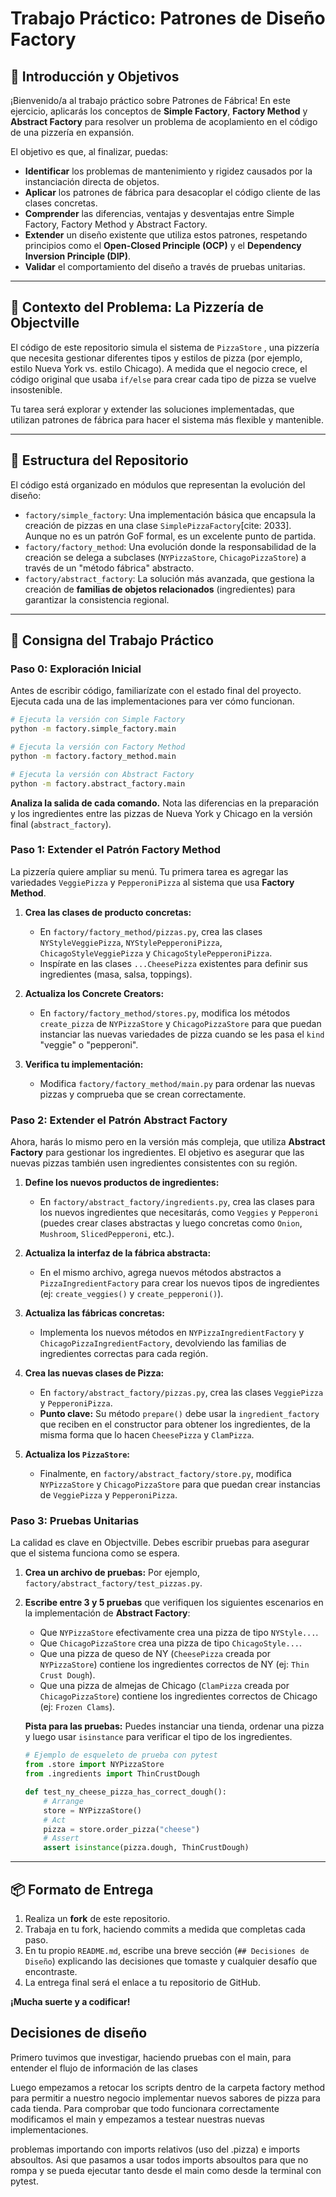 # Trabajo Práctico: Patrones de Diseño Factory

## 🎯 Introducción y Objetivos

¡Bienvenido/a al trabajo práctico sobre Patrones de Fábrica\! En este ejercicio, aplicarás los conceptos de **Simple Factory**, **Factory Method** y **Abstract Factory** para resolver un problema de acoplamiento en el código de una pizzería en expansión.

El objetivo es que, al finalizar, puedas:

  * **Identificar** los problemas de mantenimiento y rigidez causados por la instanciación directa de objetos.
  * **Aplicar** los patrones de fábrica para desacoplar el código cliente de las clases concretas.
  * **Comprender** las diferencias, ventajas y desventajas entre Simple Factory, Factory Method y Abstract Factory.
  * **Extender** un diseño existente que utiliza estos patrones, respetando principios como el **Open-Closed Principle (OCP)** y el **Dependency Inversion Principle (DIP)**.
  * **Validar** el comportamiento del diseño a través de pruebas unitarias.

-----

## 📖 Contexto del Problema: La Pizzería de Objectville

El código de este repositorio simula el sistema de `PizzaStore` , una pizzería que necesita gestionar diferentes tipos y estilos de pizza (por ejemplo, estilo Nueva York vs. estilo Chicago). A medida que el negocio crece, el código original que usaba `if/else` para crear cada tipo de pizza se vuelve insostenible.

Tu tarea será explorar y extender las soluciones implementadas, que utilizan patrones de fábrica para hacer el sistema más flexible y mantenible.

-----

## 📂 Estructura del Repositorio

El código está organizado en módulos que representan la evolución del diseño:

  * `factory/simple_factory`: Una implementación básica que encapsula la creación de pizzas en una clase `SimplePizzaFactory`[cite: 2033]. Aunque no es un patrón GoF formal, es un excelente punto de partida.
  * `factory/factory_method`: Una evolución donde la responsabilidad de la creación se delega a subclases (`NYPizzaStore`, `ChicagoPizzaStore`) a través de un "método fábrica" abstracto.
  * `factory/abstract_factory`: La solución más avanzada, que gestiona la creación de **familias de objetos relacionados** (ingredientes) para garantizar la consistencia regional.

-----

## 🚀 Consigna del Trabajo Práctico

### Paso 0: Exploración Inicial

Antes de escribir código, familiarízate con el estado final del proyecto. Ejecuta cada una de las implementaciones para ver cómo funcionan.

```bash
# Ejecuta la versión con Simple Factory
python -m factory.simple_factory.main

# Ejecuta la versión con Factory Method
python -m factory.factory_method.main

# Ejecuta la versión con Abstract Factory
python -m factory.abstract_factory.main
```

**Analiza la salida de cada comando.** Nota las diferencias en la preparación y los ingredientes entre las pizzas de Nueva York y Chicago en la versión final (`abstract_factory`).

### Paso 1: Extender el Patrón Factory Method

La pizzería quiere ampliar su menú. Tu primera tarea es agregar las variedades `VeggiePizza` y `PepperoniPizza` al sistema que usa **Factory Method**.

1.  **Crea las clases de producto concretas:**

      * En `factory/factory_method/pizzas.py`, crea las clases `NYStyleVeggiePizza`, `NYStylePepperoniPizza`, `ChicagoStyleVeggiePizza` y `ChicagoStylePepperoniPizza`.
      * Inspírate en las clases `...CheesePizza` existentes para definir sus ingredientes (masa, salsa, toppings).

2.  **Actualiza los Concrete Creators:**

      * En `factory/factory_method/stores.py`, modifica los métodos `create_pizza` de `NYPizzaStore` y `ChicagoPizzaStore` para que puedan instanciar las nuevas variedades de pizza cuando se les pasa el `kind` "veggie" o "pepperoni".

3.  **Verifica tu implementación:**

      * Modifica `factory/factory_method/main.py` para ordenar las nuevas pizzas y comprueba que se crean correctamente.

### Paso 2: Extender el Patrón Abstract Factory

Ahora, harás lo mismo pero en la versión más compleja, que utiliza **Abstract Factory** para gestionar los ingredientes. El objetivo es asegurar que las nuevas pizzas también usen ingredientes consistentes con su región.

1.  **Define los nuevos productos de ingredientes:**

      * En `factory/abstract_factory/ingredients.py`, crea las clases para los nuevos ingredientes que necesitarás, como `Veggies` y `Pepperoni` (puedes crear clases abstractas y luego concretas como `Onion`, `Mushroom`, `SlicedPepperoni`, etc.).

2.  **Actualiza la interfaz de la fábrica abstracta:**

      * En el mismo archivo, agrega nuevos métodos abstractos a `PizzaIngredientFactory` para crear los nuevos tipos de ingredientes (ej: `create_veggies()` y `create_pepperoni()`).

3.  **Actualiza las fábricas concretas:**

      * Implementa los nuevos métodos en `NYPizzaIngredientFactory` y `ChicagoPizzaIngredientFactory`, devolviendo las familias de ingredientes correctas para cada región.

4.  **Crea las nuevas clases de Pizza:**

      * En `factory/abstract_factory/pizzas.py`, crea las clases `VeggiePizza` y `PepperoniPizza`.
      * **Punto clave:** Su método `prepare()` debe usar la `ingredient_factory` que reciben en el constructor para obtener los ingredientes, de la misma forma que lo hacen `CheesePizza` y `ClamPizza`.

5.  **Actualiza los `PizzaStore`:**

      * Finalmente, en `factory/abstract_factory/store.py`, modifica `NYPizzaStore` y `ChicagoPizzaStore` para que puedan crear instancias de `VeggiePizza` y `PepperoniPizza`.

### Paso 3: Pruebas Unitarias

La calidad es clave en Objectville. Debes escribir pruebas para asegurar que el sistema funciona como se espera.

1.  **Crea un archivo de pruebas:** Por ejemplo, `factory/abstract_factory/test_pizzas.py`.

2.  **Escribe entre 3 y 5 pruebas** que verifiquen los siguientes escenarios en la implementación de **Abstract Factory**:

      * Que `NYPizzaStore` efectivamente crea una pizza de tipo `NYStyle...`.
      * Que `ChicagoPizzaStore` crea una pizza de tipo `ChicagoStyle...`.
      * Que una pizza de queso de NY (`CheesePizza` creada por `NYPizzaStore`) contiene los ingredientes correctos de NY (ej: `Thin Crust Dough`).
      * Que una pizza de almejas de Chicago (`ClamPizza` creada por `ChicagoPizzaStore`) contiene los ingredientes correctos de Chicago (ej: `Frozen Clams`).

    **Pista para las pruebas:** Puedes instanciar una tienda, ordenar una pizza y luego usar `isinstance` para verificar el tipo de los ingredientes.

    ```python
    # Ejemplo de esqueleto de prueba con pytest
    from .store import NYPizzaStore
    from .ingredients import ThinCrustDough

    def test_ny_cheese_pizza_has_correct_dough():
        # Arrange
        store = NYPizzaStore()
        # Act
        pizza = store.order_pizza("cheese")
        # Assert
        assert isinstance(pizza.dough, ThinCrustDough)
    ```

-----

## 📦 Formato de Entrega

1.  Realiza un **fork** de este repositorio.
2.  Trabaja en tu fork, haciendo commits a medida que completas cada paso.
3.  En tu propio `README.md`, escribe una breve sección (`## Decisiones de Diseño`) explicando las decisiones que tomaste y cualquier desafío que encontraste.
4.  La entrega final será el enlace a tu repositorio de GitHub.

**¡Mucha suerte y a codificar\!**











## Decisiones de diseño
Primero tuvimos que investigar, haciendo pruebas con el main, para entender el flujo de información de las clases

Luego empezamos a retocar los scripts dentro de la carpeta factory method para permitir a nuestro negocio implementar nuevos sabores de pizza para cada tienda. 
Para comprobar que todo funcionara correctamente modificamos el main y empezamos a testear nuestras nuevas implementaciones.

problemas importando con imports relativos (uso del .pizza) e imports absoultos. Asi que pasamos a usar todos imports absoultos para que no rompa y se pueda ejecutar tanto desde el main como desde la terminal con pytest.